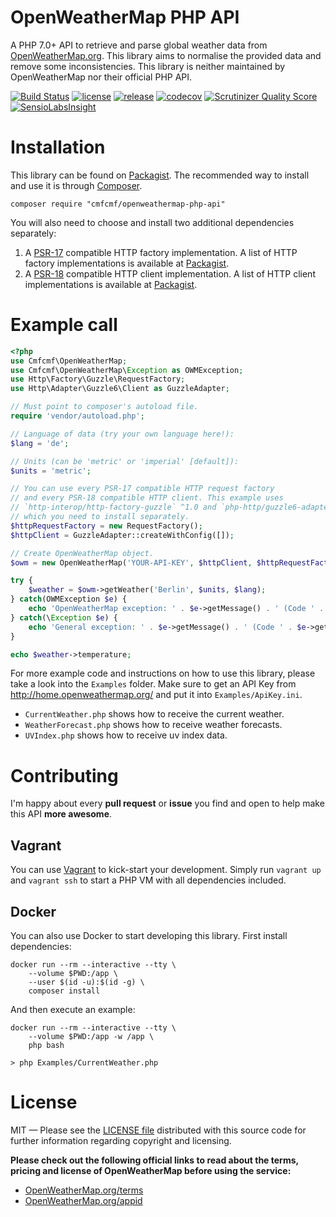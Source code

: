 OpenWeatherMap PHP API
======================
A PHP 7.0+ API to retrieve and parse global weather data from
[OpenWeatherMap.org](http://www.OpenWeatherMap.org).
This library aims to normalise the provided data and remove some inconsistencies.
This library is neither maintained by OpenWeatherMap nor their official PHP API.

[![Build Status](https://travis-ci.org/cmfcmf/OpenWeatherMap-PHP-Api.svg?branch=master)](https://travis-ci.org/cmfcmf/OpenWeatherMap-PHP-Api)
[![license](https://img.shields.io/github/license/cmfcmf/OpenWeatherMap-PHP-Api.svg)](https://github.com/cmfcmf/OpenWeatherMap-PHP-Api/blob/master/LICENSE)
[![release](https://img.shields.io/github/release/cmfcmf/OpenWeatherMap-PHP-Api.svg)](https://github.com/cmfcmf/OpenWeatherMap-PHP-Api/releases)
[![codecov](https://codecov.io/gh/cmfcmf/OpenWeatherMap-PHP-Api/branch/master/graph/badge.svg)](https://codecov.io/gh/cmfcmf/OpenWeatherMap-PHP-Api)
[![Scrutinizer Quality Score](https://scrutinizer-ci.com/g/cmfcmf/OpenWeatherMap-PHP-Api/badges/quality-score.png?s=f31ca08aa8896416cf162403d34362f0a5da0966)](https://scrutinizer-ci.com/g/cmfcmf/OpenWeatherMap-PHP-Api/)
<br>
[![SensioLabsInsight](https://insight.sensiolabs.com/projects/0addfb24-e2b4-4feb-848e-86b2078ca104/big.png)](https://insight.sensiolabs.com/projects/0addfb24-e2b4-4feb-848e-86b2078ca104)

Installation
============
This library can be found on [Packagist](https://packagist.org/packages/cmfcmf/openweathermap-php-api).
The recommended way to install and use it is through [Composer](http://getcomposer.org).

    composer require "cmfcmf/openweathermap-php-api"

You will also need to choose and install two additional dependencies separately:

1. A [PSR-17](https://www.php-fig.org/psr/psr-17/) compatible HTTP factory implementation.
A list of HTTP factory implementations is available at
[Packagist](https://packagist.org/providers/psr/http-factory-implementation).
2. A [PSR-18](https://www.php-fig.org/psr/psr-18/) compatible HTTP client implementation.
A list of HTTP client implementations is available at
[Packagist](https://packagist.org/providers/psr/http-client-implementation).

Example call
============
```php
<?php
use Cmfcmf\OpenWeatherMap;
use Cmfcmf\OpenWeatherMap\Exception as OWMException;
use Http\Factory\Guzzle\RequestFactory;
use Http\Adapter\Guzzle6\Client as GuzzleAdapter;

// Must point to composer's autoload file.
require 'vendor/autoload.php';

// Language of data (try your own language here!):
$lang = 'de';

// Units (can be 'metric' or 'imperial' [default]):
$units = 'metric';

// You can use every PSR-17 compatible HTTP request factory
// and every PSR-18 compatible HTTP client. This example uses
// `http-interop/http-factory-guzzle` ^1.0 and `php-http/guzzle6-adapter` ^2.0 || ^1.0
// which you need to install separately.
$httpRequestFactory = new RequestFactory();
$httpClient = GuzzleAdapter::createWithConfig([]);

// Create OpenWeatherMap object.
$owm = new OpenWeatherMap('YOUR-API-KEY', $httpClient, $httpRequestFactory);

try {
    $weather = $owm->getWeather('Berlin', $units, $lang);
} catch(OWMException $e) {
    echo 'OpenWeatherMap exception: ' . $e->getMessage() . ' (Code ' . $e->getCode() . ').';
} catch(\Exception $e) {
    echo 'General exception: ' . $e->getMessage() . ' (Code ' . $e->getCode() . ').';
}

echo $weather->temperature;
```

For more example code and instructions on how to use this library, please take
a look into  the `Examples` folder. Make sure to get an API Key from
http://home.openweathermap.org/ and put it into `Examples/ApiKey.ini`.

- `CurrentWeather.php` shows how to receive the current weather.
- `WeatherForecast.php` shows how to receive weather forecasts.
- `UVIndex.php` shows how to receive uv index data.

Contributing
============
I'm happy about every **pull request** or **issue** you find and open to help
make this API **more awesome**.

## Vagrant

You can use [Vagrant](https://vagrantup.com) to kick-start your development.
Simply run `vagrant up` and `vagrant ssh` to start a PHP VM with all
dependencies included.

## Docker

You can also use Docker to start developing this library. First install dependencies:

    docker run --rm --interactive --tty \
        --volume $PWD:/app \
        --user $(id -u):$(id -g) \
        composer install

And then execute an example:

    docker run --rm --interactive --tty \
        --volume $PWD:/app -w /app \
        php bash

    > php Examples/CurrentWeather.php


License
=======
MIT — Please see the [LICENSE file](https://github.com/Cmfcmf/OpenWeatherMap-PHP-Api/blob/master/LICENSE)
distributed with this source code for further information regarding copyright and licensing.

**Please check out the following official links to read about the terms, pricing
and license of OpenWeatherMap before using the service:**
- [OpenWeatherMap.org/terms](http://OpenWeatherMap.org/terms)
- [OpenWeatherMap.org/appid](http://OpenWeatherMap.org/appid)
